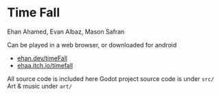 # Time Fall

Ehan Ahamed, Evan Albaz, Mason Safran

Can be played in a web browser, or downloaded for android
- [ehan.dev/timeFall](https://ehan.dev/timeFall)
- [ehaa.itch.io/timefall](https://ehaa.itch.io/timefall)

All source code is included here
Godot project source code is under `src/`
Art & music under `art/`
